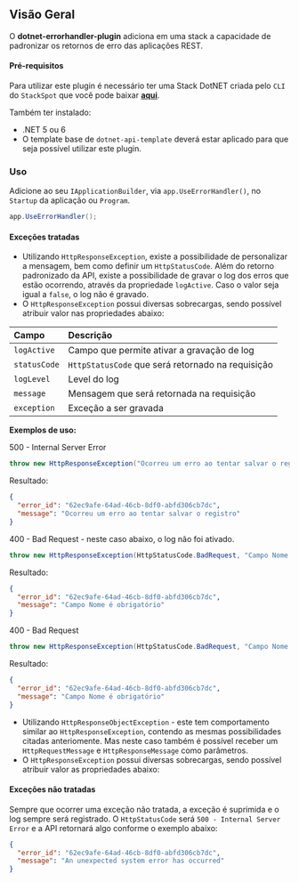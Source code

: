 ## **Visão Geral**
O **dotnet-errorhandler-plugin** adiciona em uma stack a capacidade de padronizar os retornos de erro das aplicações REST.

#### **Pré-requisitos**
Para utilizar este plugin é necessário ter uma Stack DotNET criada pelo `CLI` do `StackSpot` que você pode baixar [**aqui**](https://stackspot.com/).

Também ter instalado:
- .NET 5 ou 6 
- O template base de `dotnet-api-template` deverá estar aplicado para que seja possível utilizar este plugin. 

### **Uso**

Adicione ao seu `IApplicationBuilder`, via `app.UseErrorHandler()`, no `Startup` da aplicação ou `Program`. 

```csharp
app.UseErrorHandler();
```

#### Exceções tratadas

- Utilizando `HttpResponseException`, existe a possibilidade de personalizar a mensagem, bem como definir um `HttpStatusCode`. Além do retorno padronizado da API, existe a possibilidade de gravar o log dos erros que estão ocorrendo, através da propriedade `logActive`. Caso o valor seja igual a `false`, o log não é gravado.
- O `HttpResponseException` possui diversas sobrecargas, sendo possível atribuir valor nas propriedades abaixo:

| **Campo** | **Descrição** |
| :--- | :--- |
| `logActive` | Campo que permite ativar a gravação de log |
| `statusCode` | `HttpStatusCode` que será retornado na requisição |
| `logLevel` | Level do log |
| `message` | Mensagem que será retornada na requisição |
| `exception` | Exceção a ser gravada |

**Exemplos de uso:** 

500 - Internal Server Error

```csharp
throw new HttpResponseException("Ocorreu um erro ao tentar salvar o registro", true);
```

Resultado:
```json
{
  "error_id": "62ec9afe-64ad-46cb-8df0-abfd306cb7dc",
  "message": "Ocorreu um erro ao tentar salvar o registro"
}
```

400 - Bad Request - neste caso abaixo, o log não foi ativado.

```csharp
throw new HttpResponseException(HttpStatusCode.BadRequest, "Campo Nome é obrigatório", false);
```

Resultado:
```json
{
  "error_id": "62ec9afe-64ad-46cb-8df0-abfd306cb7dc",
  "message": "Campo Nome é obrigatório"
}
```

400 - Bad Request

```csharp
throw new HttpResponseException(HttpStatusCode.BadRequest, "Campo Nome é obrigatório", true);
```

Resultado:
```json
{
  "error_id": "62ec9afe-64ad-46cb-8df0-abfd306cb7dc",
  "message": "Campo Nome é obrigatório"
}
```

- Utilizando `HttpResponseObjectException` - este tem comportamento similar ao `HttpResponseException`, contendo as mesmas possibilidades citadas anteriomente. Mas neste caso também é possível receber um `HttpRequestMessage` e `HttpResponseMessage` como parâmetros.
- O `HttpResponseException` possui diversas sobrecargas, sendo possível atribuir valor as propriedades abaixo:

#### Exceções não tratadas

Sempre que ocorrer uma exceção não tratada, a exceção é suprimida e o log sempre será registrado. O `HttpStatusCode` será `500 - Internal Server Error` e a API retornará algo conforme o exemplo abaixo:

```json
{
  "error_id": "62ec9afe-64ad-46cb-8df0-abfd306cb7dc",
  "message": "An unexpected system error has occurred"
}
```
